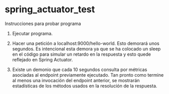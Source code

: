 # spring_actuator_test
Instrucciones para probar programa

1. Ejecutar programa.

2. Hacer una petición a localhost:9000/hello-world. Esto demorará unos segundos. Es intencional esta demora ya que se ha colocado un sleep en el código para simular un retardo en la respuesta y esto quede reflejado en Spring Actuator.

3. Existe un demonio que cada 10 segundos consulta por métricas asociadas al endpoint previamente ejecutado. Tan pronto como termine al menos una invocación del endpoint anterior, se mostrarán estadísticas de los métodos usados en la resolución de la respuesta.
